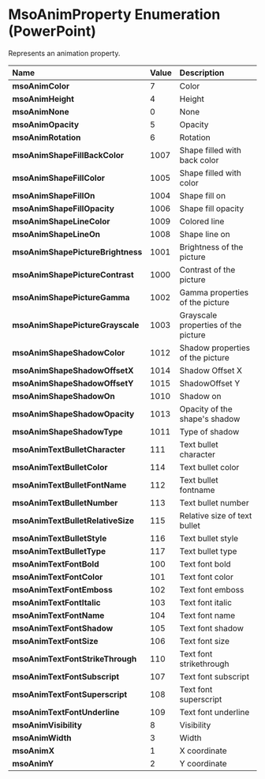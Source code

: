 
# MsoAnimProperty Enumeration (PowerPoint)

Represents an animation property. 



|**Name**|**Value**|**Description**|
|:-----|:-----|:-----|
|**msoAnimColor**|7|Color|
|**msoAnimHeight**|4|Height|
|**msoAnimNone**|0|None|
|**msoAnimOpacity**|5|Opacity|
|**msoAnimRotation**|6|Rotation|
|**msoAnimShapeFillBackColor**|1007|Shape filled with back color|
|**msoAnimShapeFillColor**|1005|Shape filled with color|
|**msoAnimShapeFillOn**|1004|Shape fill on|
|**msoAnimShapeFillOpacity**|1006|Shape fill opacity|
|**msoAnimShapeLineColor**|1009|Colored line|
|**msoAnimShapeLineOn**|1008|Shape line on|
|**msoAnimShapePictureBrightness**|1001|Brightness of the picture|
|**msoAnimShapePictureContrast**|1000|Contrast of the picture|
|**msoAnimShapePictureGamma**|1002|Gamma properties of the picture|
|**msoAnimShapePictureGrayscale**|1003|Grayscale properties of the picture|
|**msoAnimShapeShadowColor**|1012|Shadow properties of the picture|
|**msoAnimShapeShadowOffsetX**|1014|Shadow Offset X|
|**msoAnimShapeShadowOffsetY**|1015|ShadowOffset Y|
|**msoAnimShapeShadowOn**|1010|Shadow on|
|**msoAnimShapeShadowOpacity**|1013|Opacity of the shape's shadow|
|**msoAnimShapeShadowType**|1011|Type of shadow|
|**msoAnimTextBulletCharacter**|111|Text bullet character|
|**msoAnimTextBulletColor**|114|Text bullet color|
|**msoAnimTextBulletFontName**|112|Text bullet fontname|
|**msoAnimTextBulletNumber**|113|Text bullet number|
|**msoAnimTextBulletRelativeSize**|115|Relative size of text bullet |
|**msoAnimTextBulletStyle**|116|Text bullet style|
|**msoAnimTextBulletType**|117|Text bullet type|
|**msoAnimTextFontBold**|100|Text font bold|
|**msoAnimTextFontColor**|101|Text font color|
|**msoAnimTextFontEmboss**|102|Text font emboss|
|**msoAnimTextFontItalic**|103|Text font italic|
|**msoAnimTextFontName**|104|Text font name|
|**msoAnimTextFontShadow**|105|Text font shadow|
|**msoAnimTextFontSize**|106|Text font size|
|**msoAnimTextFontStrikeThrough**|110|Text font strikethrough|
|**msoAnimTextFontSubscript**|107|Text font subscript|
|**msoAnimTextFontSuperscript**|108|Text font superscript|
|**msoAnimTextFontUnderline**|109|Text font underline|
|**msoAnimVisibility**|8|Visibility|
|**msoAnimWidth**|3|Width|
|**msoAnimX**|1|X coordinate|
|**msoAnimY**|2|Y coordinate|
